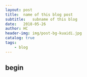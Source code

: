 ```yaml
---
layout: post
title:  name of this blog post
subtitle:   subname of this blog
date:   2018-05-26
author: HC
header-img: img/post-bg-kuaidi.jpg
catalog: true
tags:
    - blog
---
```


## begin
